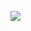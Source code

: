 <br>
<img src="https://github.com/Varma2324/M1_Online_Ticket_Booking_2022/blob/main/MiniProject_C/4_TestPlanAndOutput/r2.png" />
<br>
<br>
<imh src="https://github.com/Varma2324/M1_Online_Ticket_Booking_2022/blob/main/MiniProject_C/4_TestPlanAndOutput/r1.png" />
<br>

